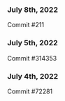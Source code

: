 ### July 8th, 2022

Commit #211

### July 5th, 2022

Commit #314353


### July 4th, 2022

Commit #72281

